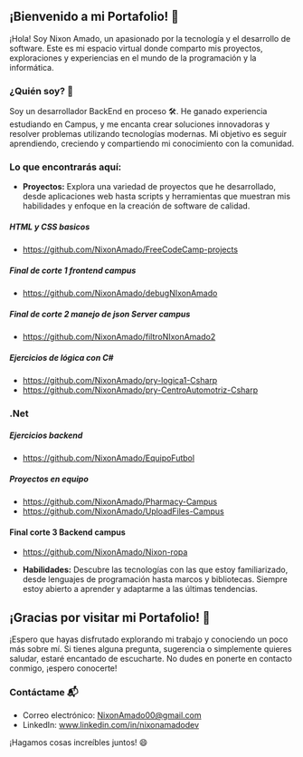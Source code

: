 ## ¡Bienvenido a mi Portafolio! 👋

¡Hola! Soy Nixon Amado, un apasionado por la tecnología y el desarrollo de software. Este es mi espacio virtual donde comparto mis proyectos, exploraciones y experiencias en el mundo de la programación y la informática.

### ¿Quién soy? 🚀

Soy un desarrollador BackEnd en proceso 🛠️. He ganado experiencia estudiando en Campus, y me encanta crear soluciones innovadoras y resolver problemas utilizando tecnologías modernas. Mi objetivo es seguir aprendiendo, creciendo y compartiendo mi conocimiento con la comunidad.

### Lo que encontrarás aquí:

- **Proyectos:** Explora una variedad de proyectos que he desarrollado, desde aplicaciones web hasta scripts y herramientas que muestran mis habilidades y enfoque en la creación de software de calidad.
  
  
##### HTML y CSS basicos
- https://github.com/NixonAmado/FreeCodeCamp-projects
##### Final de corte 1 frontend campus
- https://github.com/NixonAmado/debugNIxonAmado
##### Final de corte 2 manejo de json Server campus
- https://github.com/NixonAmado/filtroNIxonAmado2

##### Ejercicios de lógica con C# 
- https://github.com/NixonAmado/pry-logica1-Csharp
- https://github.com/NixonAmado/pry-CentroAutomotriz-Csharp
### .Net
##### Ejercicios backend  
- https://github.com/NixonAmado/EquipoFutbol

##### Proyectos en equipo 
- https://github.com/NixonAmado/Pharmacy-Campus
- https://github.com/NixonAmado/UploadFiles-Campus

#### Final corte 3 Backend campus
- https://github.com/NixonAmado/Nixon-ropa

- **Habilidades:** Descubre las tecnologías con las que estoy familiarizado, desde lenguajes de programación hasta marcos y bibliotecas. Siempre estoy abierto a aprender y adaptarme a las últimas tendencias.


## ¡Gracias por visitar mi Portafolio! 🚀

¡Espero que hayas disfrutado explorando mi trabajo y conociendo un poco más sobre mí. Si tienes alguna pregunta, sugerencia o simplemente quieres saludar, estaré encantado de escucharte. No dudes en ponerte en contacto conmigo, ¡espero conocerte!

### Contáctame 📬

- Correo electrónico: NixonAmado00@gmail.com
- LinkedIn: www.linkedin.com/in/nixonamadodev

¡Hagamos cosas increíbles juntos! 😄
